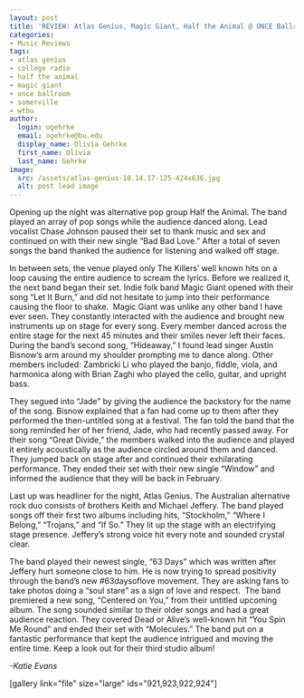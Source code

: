 ```yaml
---
layout: post
title: 'REVIEW: Atlas Genius, Magic Giant, Half the Animal @ ONCE Ballroom 10/14'
categories:
- Music Reviews
tags:
- atlas genius
- college radio
- half the animal
- magic giant
- once ballroom
- somerville
- wtbu
author:
  login: ogehrke
  email: ogehrke@bu.edu
  display_name: Olivia Gehrke
  first_name: Olivia
  last_name: Gehrke
image:
  src: /assets/atlas-genius-10.14.17-125-424x636.jpg
  alt: post lead image
---
```



Opening up the night was alternative pop group Half the Animal. The band played an array of pop songs while the audience danced along. Lead vocalist Chase Johnson paused their set to thank music and sex and continued on with their new single “Bad Bad Love.” After a total of seven songs the band thanked the audience for listening and walked off stage.

In between sets, the venue played only The Killers’ well known hits on a loop causing the entire audience to scream the lyrics. Before we realized it, the next band began their set. Indie folk band Magic Giant opened with their song “Let It Burn,” and did not hesitate to jump into their performance causing the floor to shake.  Magic Giant was unlike any other band I have ever seen. They constantly interacted with the audience and brought new instruments up on stage for every song. Every member danced across the entire stage for the next 45 minutes and their smiles never left their faces. During the band’s second song, “Hideaway,” I found lead singer Austin Bisnow’s arm around my shoulder prompting me to dance along. Other members included: Zambricki Li who played the banjo, fiddle, viola, and harmonica along with Brian Zaghi who played the cello, guitar, and upright bass.

They segued into “Jade” by giving the audience the backstory for the name of the song. Bisnow explained that a fan had come up to them after they performed the then-untitled song at a festival. The fan told the band that the song reminded her of her friend, Jade, who had recently passed away. For their song “Great Divide,” the members walked into the audience and played it entirely acoustically as the audience circled around them and danced. They jumped back on stage after and continued their exhilarating performance. They ended their set with their new single “Window” and informed the audience that they will be back in February.

Last up was headliner for the night, Atlas Genius. The Australian alternative rock duo consists of brothers Keith and Michael Jeffery. The band played songs off their first two albums including hits, “Stockholm,” “Where I Belong,” “Trojans,” and “If So.” They lit up the stage with an electrifying stage presence. Jeffery’s strong voice hit every note and sounded crystal clear.

The band played their newest single, “63 Days” which was written after Jeffery hurt someone close to him. He is now trying to spread positivity through the band’s new #63daysoflove movement. They are asking fans to take photos doing a “soul stare” as a sign of love and respect.  The band premiered a new song, “Centered on You,” from their untitled upcoming album. The song sounded similar to their older songs and had a great audience reaction. They covered Dead or Alive’s well-known hit “You Spin Me Round” and ended their set with “Molecules.” The band put on a fantastic performance that kept the audience intrigued and moving the entire time. Keep a look out for their third studio album!

_\-Katie Evans_

\[gallery link="file" size="large" ids="921,923,922,924"\]